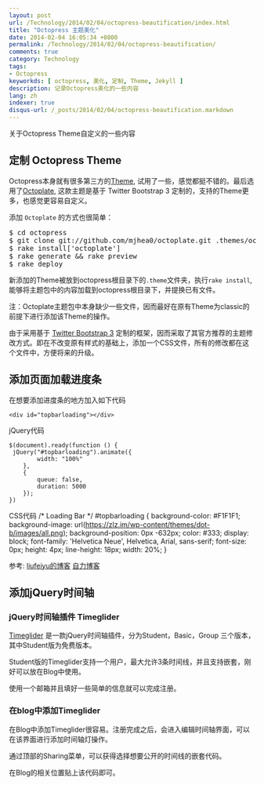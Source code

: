 ```yaml
---
layout: post
url: /Technology/2014/02/04/octopress-beautification/index.html
title: "Octopress 主题美化"
date: 2014-02-04 16:05:34 +0800
permalink: /Technology/2014/02/04/octopress-beautification/
comments: true
category: Technology
tags: 
- Octopress
keyworkds: [ octopress, 美化, 定制, Theme, Jekyll ] 
description: 记录Octopress美化的一些内容
lang: zh
indexer: true
disqus-url: /_posts/2014/02/04/octopress-beautification.markdown
---
```


关于Octopress Theme自定义的一些内容

## 定制 Octopress Theme 
Octopress本身就有很多第三方的[Theme](https://github.com/imathis/octopress/wiki/3rd-Party-Octopress-Themes), 试用了一些，感觉都挺不错的。最后选用了[Octoplate](https://github.com/mjhea0/octoplate), 这款主题是基于 Twitter Bootstrap 3 定制的，支持的Theme更多，也感觉更容易自定义。

添加 `Octoplate` 的方式也很简单：
<pre>
$ cd octopress
$ git clone git://github.com/mjhea0/octoplate.git .themes/octoplate
$ rake install['octoplate']
$ rake generate && rake preview
$ rake deploy
</pre>

新添加的Theme被放到octopress根目录下的`.theme`文件夹，执行`rake install`,能够将主题包中的内容加载到octopress根目录下，并提换已有文件。
<!-- more -->
注：Octoplate主题包中本身缺少一些文件，因而最好在原有Theme为classic的前提下进行添加该Theme的操作。

由于采用基于 [Twitter Bootstrap 3](http://getbootstrap.com/) 定制的框架，因而采取了其官方推荐的主题修改方式。即在不改变原有样式的基础上，添加一个CSS文件，所有的修改都在这个文件中，方便将来的升级。



## 添加页面加载进度条
在想要添加进度条的地方加入如下代码

	<div id="topbarloading"></div>

jQuery代码


	$(document).ready(function () {
	 jQuery("#topbarloading").animate({
	        width: "100%"
	    },
	    {
	        queue: false,
	        duration: 5000
	    });
	})

CSS代码
	/* Loading Bar */
	#topbarloading {
	  background-color: #F1F1F1;
	  background-image: url(https://zlz.im/wp-content/themes/dot-b/images/all.png);
	  background-position: 0px -632px;
	  color: #333;
	  display: block;
	  font-family: 'Helvetica Neue', Helvetica, Arial, sans-serif;
	  font-size: 0px;
	  height: 4px;
	  line-height: 18px;
	  width: 20%;
	}

参考: [liufeiyu的博客](http://liufeiyu.cn/)  [自力博客](http://hzlzh.io/)


## 添加jQuery时间轴

### jQuery时间轴插件 Timeglider

[Timeglider](https://timeglider.com) 是一款jQuery时间轴插件，分为Student，Basic，Group 三个版本，其中Student版为免费版本。

Student版的Timeglider支持一个用户，最大允许3条时间线，并且支持嵌套，刚好可以放在Blog中使用。

使用一个邮箱并且填好一些简单的信息就可以完成注册。

### 在blog中添加Timeglider

在Blog中添加Timeglider很容易。注册完成之后，会进入编辑时间轴界面，可以在该界面进行添加时间轴灯操作。

通过顶部的Sharing菜单，可以获得选择想要公开的时间线的嵌套代码。

在Blog的相关位置贴上该代码即可。


